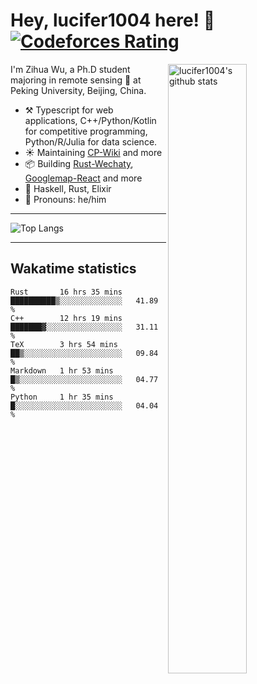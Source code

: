 # Hey, lucifer1004 here! :wave: [![Codeforces Rating](https://cfrating.ihcr.top/?user=lucifer1004&style=flat-square)](https://codeforces.com/profile/lucifer1004)

<img width="50%" align="right" alt="lucifer1004's github stats" src="https://github-readme-stats.vercel.app/api?username=lucifer1004&show_icons=true">

I'm Zihua Wu, a Ph.D student majoring in remote sensing :satellite: at Peking University, Beijing, China.

- :hammer_and_pick: Typescript for web applications, C++/Python/Kotlin for competitive programming, Python/R/Julia for data science.
- :sunny: Maintaining [CP-Wiki](https://cp-wiki.vercel.app) and more 
- :package: Building [Rust-Wechaty](https://github.com/wechaty/rust-wechaty), [Googlemap-React](https://github.com/googlemap-react/googlemap-react) and more
- :seedling: Haskell, Rust, Elixir
- :man: Pronouns: he/him

---

![Top Langs](https://github-readme-stats.vercel.app/api/top-langs/?username=lucifer1004&layout=compact)

---

## Wakatime statistics

<!--START_SECTION:waka-->
```text
Rust       16 hrs 35 mins  ██████████▒░░░░░░░░░░░░░░   41.89 % 
C++        12 hrs 19 mins  ███████▓░░░░░░░░░░░░░░░░░   31.11 % 
TeX        3 hrs 54 mins   ██▒░░░░░░░░░░░░░░░░░░░░░░   09.84 % 
Markdown   1 hr 53 mins    █▒░░░░░░░░░░░░░░░░░░░░░░░   04.77 % 
Python     1 hr 35 mins    █░░░░░░░░░░░░░░░░░░░░░░░░   04.04 % 
```
<!--END_SECTION:waka-->
